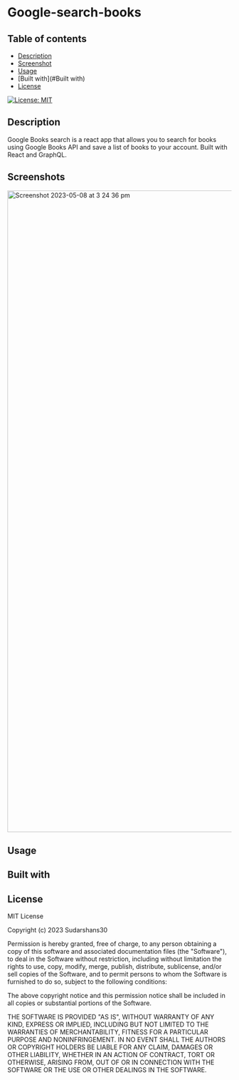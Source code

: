 # Google-search-books

## Table of contents

* [ Description](#Description)
* [Screenshot](#Screenshot)
* [Usage](#Usage)
* [Built with](#Built with)
* [License](#License)


[![License: MIT](https://img.shields.io/badge/License-MIT-yellow.svg)](https://opensource.org/licenses/MIT)



## Description
 
Google Books search is a react app that allows you to search for books using Google Books API and save a list of books to your account. Built with React and GraphQL.



## Screenshots

<img width="1440" alt="Screenshot 2023-05-08 at 3 24 36 pm" src="https://user-images.githubusercontent.com/117637113/236742463-62639638-96b4-4812-afd7-bd82f587aa69.png">

## Usage


## Built with


## License
MIT License

Copyright (c) 2023 Sudarshans30

Permission is hereby granted, free of charge, to any person obtaining a copy
of this software and associated documentation files (the "Software"), to deal
in the Software without restriction, including without limitation the rights
to use, copy, modify, merge, publish, distribute, sublicense, and/or sell
copies of the Software, and to permit persons to whom the Software is
furnished to do so, subject to the following conditions:

The above copyright notice and this permission notice shall be included in all
copies or substantial portions of the Software.

THE SOFTWARE IS PROVIDED "AS IS", WITHOUT WARRANTY OF ANY KIND, EXPRESS OR
IMPLIED, INCLUDING BUT NOT LIMITED TO THE WARRANTIES OF MERCHANTABILITY,
FITNESS FOR A PARTICULAR PURPOSE AND NONINFRINGEMENT. IN NO EVENT SHALL THE
AUTHORS OR COPYRIGHT HOLDERS BE LIABLE FOR ANY CLAIM, DAMAGES OR OTHER
LIABILITY, WHETHER IN AN ACTION OF CONTRACT, TORT OR OTHERWISE, ARISING FROM,
OUT OF OR IN CONNECTION WITH THE SOFTWARE OR THE USE OR OTHER DEALINGS IN THE
SOFTWARE.
